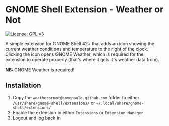 # GNOME Shell Extension - Weather or Not

[![License: GPL v3](https://img.shields.io/badge/License-GPL%20v3-blue.svg)](https://www.gnu.org/licenses/gpl-3.0)

A simple extension for GNOME Shell 42+ that adds an icon showing the current weather conditions and temperature to the right of the clock. Clicking the icon opens GNOME Weather, which is required for the extension to operate properly (that's where it gets it's weather data from).

**NB:** GNOME Weather is required!


## Installation
1. Copy the `weatherornot@somepaulo.github.com` folder to either `/usr/share/gnome-shell/extensions/` or `~/.local/share/gnome-shell/extensions/`
2. Enable the extension in either `Extensions` or `Extension Manager`
3. Logout and log back in

